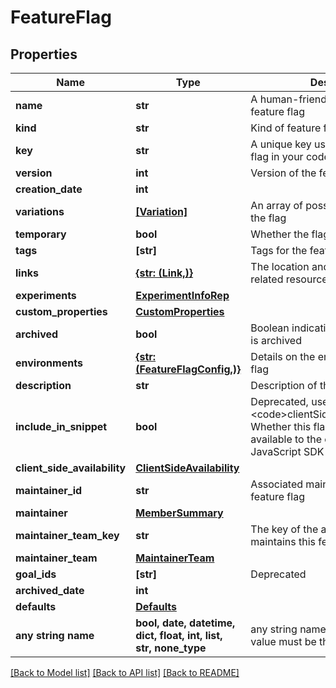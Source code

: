 # FeatureFlag


## Properties
Name | Type | Description | Notes
------------ | ------------- | ------------- | -------------
**name** | **str** | A human-friendly name for the feature flag | 
**kind** | **str** | Kind of feature flag | 
**key** | **str** | A unique key used to reference the flag in your code | 
**version** | **int** | Version of the feature flag | 
**creation_date** | **int** |  | 
**variations** | [**[Variation]**](Variation.md) | An array of possible variations for the flag | 
**temporary** | **bool** | Whether the flag is a temporary flag | 
**tags** | **[str]** | Tags for the feature flag | 
**links** | [**{str: (Link,)}**](Link.md) | The location and content type of related resources | 
**experiments** | [**ExperimentInfoRep**](ExperimentInfoRep.md) |  | 
**custom_properties** | [**CustomProperties**](CustomProperties.md) |  | 
**archived** | **bool** | Boolean indicating if the feature flag is archived | 
**environments** | [**{str: (FeatureFlagConfig,)}**](FeatureFlagConfig.md) | Details on the environments for this flag | 
**description** | **str** | Description of the feature flag | [optional] 
**include_in_snippet** | **bool** | Deprecated, use &lt;code&gt;clientSideAvailability&lt;/code&gt;. Whether this flag should be made available to the client-side JavaScript SDK | [optional] 
**client_side_availability** | [**ClientSideAvailability**](ClientSideAvailability.md) |  | [optional] 
**maintainer_id** | **str** | Associated maintainerId for the feature flag | [optional] 
**maintainer** | [**MemberSummary**](MemberSummary.md) |  | [optional] 
**maintainer_team_key** | **str** | The key of the associated team that maintains this feature flag | [optional] 
**maintainer_team** | [**MaintainerTeam**](MaintainerTeam.md) |  | [optional] 
**goal_ids** | **[str]** | Deprecated | [optional] 
**archived_date** | **int** |  | [optional] 
**defaults** | [**Defaults**](Defaults.md) |  | [optional] 
**any string name** | **bool, date, datetime, dict, float, int, list, str, none_type** | any string name can be used but the value must be the correct type | [optional]

[[Back to Model list]](../README.md#documentation-for-models) [[Back to API list]](../README.md#documentation-for-api-endpoints) [[Back to README]](../README.md)


